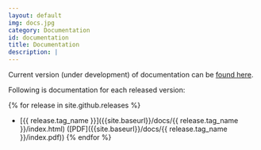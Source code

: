```yaml
---
layout: default
img: docs.jpg
category: Documentation
id: documentation
title: Documentation
description: |
---
```


Current version (under development) of documentation can be [found here]({{site.baseurl}}/docs/latest/).

Following is documentation for each released version:

{% for release in site.github.releases %}
  * [{{ release.tag_name }}]({{site.baseurl}}/docs/{{ release.tag_name }}/index.html) ([PDF]({{site.baseurl}}/docs/{{ release.tag_name }}/index.pdf))
{% endfor %}

